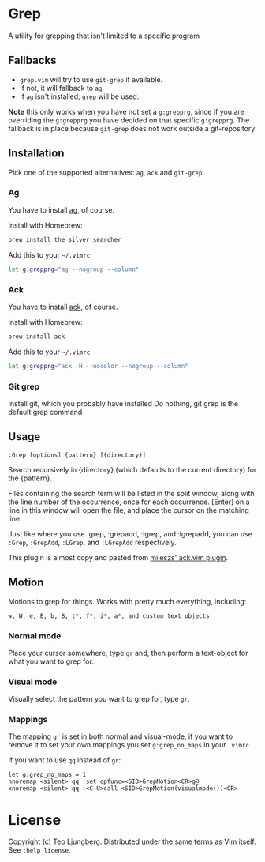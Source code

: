 # Grep

A utility for grepping that isn't limited to a specific program

## Fallbacks
- `grep.vim` will try to use `git-grep` if available.
- If not, it will fallback to `ag`.
- If `ag` isn't installed, `grep` will be used.

**Note** this only works when you have not set a `g:grepprg`,
since if you are overriding the `g:grepprg` you have decided
on that specific `g:grepprg`.
The fallback is in place because `git-grep` does not work outside a
git-repository

## Installation
Pick one of the supported alternatives: `ag`, `ack` and `git-grep`

### Ag
You have to install [ag](https://github.com/ggreer/the_silver_searcher), of
course.

Install with Homebrew:

```bash
brew install the_silver_searcher
```

Add this to your `~/.vimrc`:
```bash
let g:grepprg="ag --nogroup --column"
```

### Ack
You have to install [ack](http://beyondgrep.com/), of course.

Install with Homebrew:

```bash
brew install ack
```

Add this to your `~/.vimrc`:

```bash
let g:grepprg="ack -H --nocolor --nogroup --column"
```

### Git grep
Install git, which you probably have installed
Do nothing, git grep is the default grep command

## Usage
`:Grep [options] {pattern} [{directory}]`

Search recursively in {directory} (which defaults to the current directory) for
the {pattern}.

Files containing the search term will be listed in the split window, along with
the line number of the occurrence, once for each occurrence.  [Enter] on a line
in this window will open the file, and place the cursor on the matching line.

Just like where you use :grep, :grepadd, :lgrep, and :lgrepadd, you can use
`:Grep`, `:GrepAdd`, `:LGrep`, and `:LGrepAdd` respectively.

This plugin is almost copy and pasted from [mileszs' ack.vim
plugin](https://github.com/mileszs/ack.vim).

## Motion
Motions to grep for things. Works with pretty much everything, including:

```
w, W, e, E, b, B, t*, f*, i*, a*, and custom text objects
```

### Normal mode
Place your cursor somewhere, type `gr` and, then perform a text-object for what
you want to grep for.

### Visual mode
Visually select the pattern you want to grep for, type `gr`.

### Mappings
The mapping `gr` is set in both normal and visual-mode, if you want to remove it
to set your own mappings you set `g:grep_no_maps` in your `.vimrc`

If you want to use `qq` instead of `gr`:

```viml
let g:grep_no_maps = 1
nnoremap <silent> qq :set opfunc=<SID>GrepMotion<CR>g@
xnoremap <silent> qq :<C-U>call <SID>GrepMotion(visualmode())<CR>
```

# License

Copyright (c) Teo Ljungberg. Distributed under the same terms as Vim itself. See
`:help license`.
